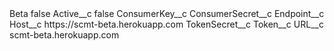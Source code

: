 <?xml version="1.0" encoding="UTF-8"?>
<!--
  ~ Copyright (c) 2017, Salesforce.com, Inc.
  ~ All rights reserved.
  ~ Licensed under the BSD 3-Clause license.
  ~ For full license text, see LICENSE.txt file in the repo root or https://opensource.org/licenses/BSD-3-Clause
  -->

<CustomMetadata xmlns="http://soap.sforce.com/2006/04/metadata" xmlns:xsi="http://www.w3.org/2001/XMLSchema-instance" xmlns:xsd="http://www.w3.org/2001/XMLSchema">
    <label>Beta</label>
    <protected>false</protected>
    <values>
        <field>Active__c</field>
        <value xsi:type="xsd:boolean">false</value>
    </values>
    <values>
        <field>ConsumerKey__c</field>
        <value xsi:nil="true"/>
    </values>
    <values>
        <field>ConsumerSecret__c</field>
        <value xsi:nil="true"/>
    </values>
    <values>
        <field>Endpoint__c</field>
        <value xsi:nil="true"/>
    </values>
    <values>
        <field>Host__c</field>
        <value xsi:type="xsd:string">https://scmt-beta.herokuapp.com</value>
    </values>
    <values>
        <field>TokenSecret__c</field>
        <value xsi:nil="true"/>
    </values>
    <values>
        <field>Token__c</field>
        <value xsi:nil="true"/>
    </values>
    <values>
        <field>URL__c</field>
        <value xsi:type="xsd:string">scmt-beta.herokuapp.com</value>
    </values>
</CustomMetadata>
